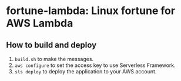 # fortune-lambda: Linux fortune for AWS Lambda

## How to build and deploy

1. `build.sh` to make the messages.
2. `aws configure` to set the access key to use Serverless Framework.
3. `sls deploy` to deploy the application to your AWS account.
